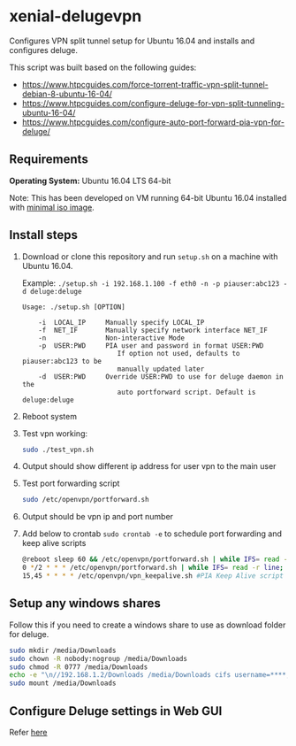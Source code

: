 # xenial-delugevpn

Configures VPN split tunnel setup for Ubuntu 16.04 and installs and configures deluge.

This script was built based on the following guides:
* https://www.htpcguides.com/force-torrent-traffic-vpn-split-tunnel-debian-8-ubuntu-16-04/
* https://www.htpcguides.com/configure-deluge-for-vpn-split-tunneling-ubuntu-16-04/
* https://www.htpcguides.com/configure-auto-port-forward-pia-vpn-for-deluge/

## Requirements

**Operating System:** Ubuntu 16.04 LTS 64-bit

Note: This has been developed on VM running 64-bit Ubuntu 16.04 installed with [minimal iso image](https://help.ubuntu.com/community/Installation/MinimalCD).

## Install steps

1. Download or clone this repository and run `setup.sh` on a machine with Ubuntu 16.04.
   
   Example: `./setup.sh -i 192.168.1.100 -f eth0 -n -p piauser:abc123 -d deluge:deluge`

    ```
    Usage: ./setup.sh [OPTION]

        -i  LOCAL_IP     Manually specify LOCAL_IP
        -f  NET_IF       Manually specify network interface NET_IF
        -n               Non-interactive Mode
        -p  USER:PWD     PIA user and password in format USER:PWD
                            If option not used, defaults to piauser:abc123 to be 
                            manually updated later
        -d  USER:PWD     Override USER:PWD to use for deluge daemon in the
                            auto portforward script. Default is deluge:deluge

    ```

2. Reboot system

3. Test vpn working:
    ```bash
    sudo ./test_vpn.sh
    ```

4. Output should show different ip address for user vpn to the main user

5. Test port forwarding script
    ```bash
    sudo /etc/openvpn/portforward.sh
    ```

6. Output should be vpn ip and port number

7. Add below to crontab `sudo crontab -e` to schedule port forwarding and keep alive scripts
    ```bash
    @reboot sleep 60 && /etc/openvpn/portforward.sh | while IFS= read -r line; do echo "$(date) $line"; done >> /var/log/pia_portforward.log 2>&1 #PIA Port Forward
    0 */2 * * * /etc/openvpn/portforward.sh | while IFS= read -r line; do echo "$(date) $line"; done >> /var/log/pia_portforward.log 2>&1 #PIA Port Forward
    15,45 * * * * /etc/openvpn/vpn_keepalive.sh #PIA Keep Alive script
    ```

## Setup any windows shares

Follow this if you need to create a windows share to use as download folder for deluge.

```bash
sudo mkdir /media/Downloads
sudo chown -R nobody:nogroup /media/Downloads
sudo chmod -R 0777 /media/Downloads
echo -e "\n//192.168.1.2/Downloads /media/Downloads cifs username=****,password=****,uid=nobody,iocharset=utf8,vers=3.0,noperm 0 0" | sudo tee -a /etc/fstab
sudo mount /media/Downloads
```

## Configure Deluge settings in Web GUI

Refer [here](doc/deluge_settings.md)
